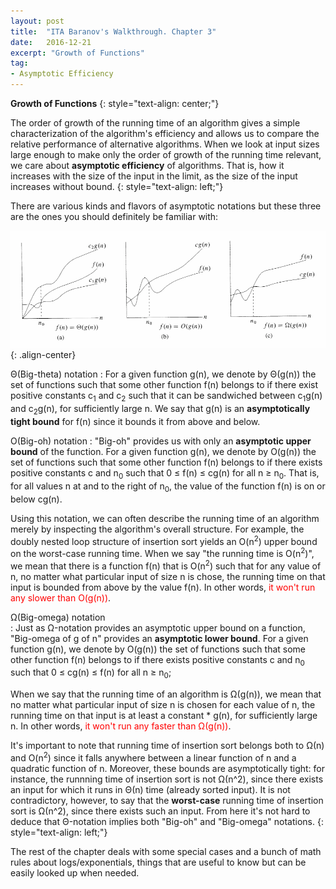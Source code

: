 ```yaml
---
layout: post
title:  "ITA Baranov's Walkthrough. Chapter 3"
date:   2016-12-21
excerpt: "Growth of Functions"
tag:
- Asymptotic Efficiency
---
```



**Growth of Functions**
{: style="text-align: center;"}

The order of growth of the running time of an algorithm gives a simple characterization of the algorithm's efficiency and allows us to compare the relative performance of alternative algorithms. When we look at input sizes large enough to make only the order of growth of the running time relevant, we care about **asymptotic efficiency** of algorithms. That is, how it increases with the size of the input in the limit, as the size of the input increases without bound.
{: style="text-align: left;"}   

There are various kinds and flavors of asymptotic notations but these three are the ones you should definitely be familiar with:   

![image-center](/images/asymptotic.png){: .align-center}

Θ(Big-theta) notation
:	For a given function g(n), we denote by Θ(g(n)) the set of functions such that some other function f(n) belongs to if there exist positive constants c<sub>1</sub> and c<sub>2</sub> such that it can be sandwiched between c<sub>1</sub>g(n) and c<sub>2</sub>g(n), for sufficiently large n. We say that g(n) is an **asymptotically tight bound** for f(n) since it bounds it from above and below. 

O(Big-oh) notation
:	"Big-oh" provides us with only an **asymptotic upper bound** of the function. For a given function g(n), we denote by O(g(n)) the set of functions such that some other function f(n) belongs to if there exists positive constants c and n<sub>0</sub> such that 0 ≤ f(n) ≤ cg(n) for all n ≥ n<sub>0</sub>. That is, for all values n at and to the right of n<sub>0</sub>, the value of the function f(n) is on or below cg(n).   

Using this notation, we can often describe the running time of an algorithm merely by inspecting the algorithm's overall structure. For example, the doubly nested loop structure of insertion sort yields an O(n<sup>2</sup>) upper bound on the worst-case running time. When we say "the running time is O(n<sup>2</sup>)", we mean that there is a function f(n) that is O(n<sup>2</sup>) such that for any value of n, no matter what particular input of size n is chose, the running time on that input is bounded from above by the value f(n). In other words, <span style="color:red">it won't run any slower than O(g(n))</span>.  


Ω(Big-omega) notation   
:	Just as Ω-notation provides an asymptotic upper bound on a function, "Big-omega of g of n" provides an **asymptotic lower bound**. For a given function g(n), we denote by O(g(n)) the set of functions such that some other function f(n) belongs to if there exists positive constants c and n<sub>0</sub> such that 0 ≤ cg(n) ≤ f(n) for all n ≥ n<sub>0</sub>;

When we say that the running time of an algorithm is Ω(g(n)), we mean that no matter what particular input of size n is chosen for each value of n, the running time on that input is at least a constant * g(n), for sufficiently large n. In other words, <span style="color:red">it won't run any faster than Ω(g(n))</span>.


It's important to note that running time of insertion sort belongs both to Ω(n) and O(n<sup>2</sup>) since it falls anywhere between a linear function of n and a quadratic function of n. Moreover, these bounds are asymptotically tight: for instance, the runnning time of insertion sort is not Ω(n^2), since there exists an input for which it runs in Θ(n) time (already sorted input). It is not contradictory, however, to say that the **worst-case** running time of insertion sort is Ω(n^2), since there exists such an input. From here it's not hard to deduce that Θ-notation implies both "Big-oh" and "Big-omega" notations.
{: style="text-align: left;"}

The rest of the chapter deals with some special cases and a bunch of math rules about logs/exponentials, things that are useful to know but can be easily looked up when needed.




















 
